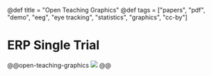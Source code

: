 @def title = "Open Teaching Graphics"
@def tags = ["papers", "pdf", "demo", "eeg", "eye tracking", "statistics", "graphics", "cc-by"]

# ERP Single Trial


@@open-teaching-graphics
[![](/assets/teaching-resources/open-teaching-graphics/ERP_singletrial.png)](/assets/teaching-resources/open-teaching-graphics/pdf/ERP_singletrial.pdf)
@@


